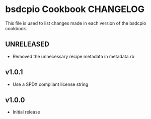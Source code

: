 # bsdcpio Cookbook CHANGELOG

This file is used to list changes made in each version of the bsdcpio cookbook.

## UNRELEASED

* Removed the unnecessary recipe metadata in metadata.rb

## v1.0.1

* Use a SPDX compliant license string

## v1.0.0

* Initial release
